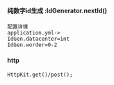 #### 纯数字id生成  :IdGenerator.nextId()
`配置详情 ` <br>
`application.yml->` <br>
`IdGen.datacenter=int`  <br>
`IdGen.worder=0-2`

#### http
`HttpKit.get()/post();`